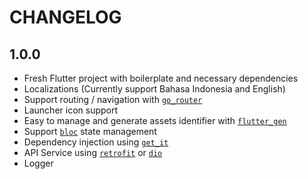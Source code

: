 # CHANGELOG

## 1.0.0

- Fresh Flutter project with boilerplate and necessary dependencies
- Localizations (Currently support Bahasa Indonesia and English)
- Support routing / navigation with [`go_router`](https://pub.dev/packages/go_router)
- Launcher icon support 
- Easy to manage and generate assets identifier with [`flutter_gen`](https://pub.dev/packages/flutter_gen)
- Support [`bloc`](https://pub.dev/packages/flutter_bloc) state management
- Dependency injection using [`get_it`](https://pub.dev/packages/get_it)
- API Service using [`retrofit`](https://pub.dev/packages/retrofit) or [`dio`](https://pub.dev/packages/dio)
- Logger
